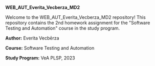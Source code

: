 **WEB_AUT_Everita_Vecberza_MD2**

Welcome to the WEB_AUT_Everita_Vecberza_MD2 repository! This repository contains the 2nd homework assignment for the "Software Testing and Automation" course in the study program.

**Author:** Everita Vecbērza 

**Course:** Software Testing and Automation

**Study Program:** VeA PLSP, 2023

